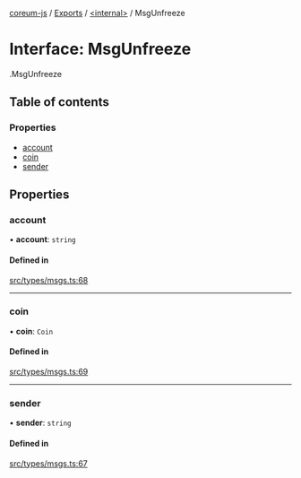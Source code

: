 [coreum-js](../README.md) / [Exports](../modules.md) / [<internal\>](../modules/internal_.md) / MsgUnfreeze

# Interface: MsgUnfreeze

[<internal>](../modules/internal_.md).MsgUnfreeze

## Table of contents

### Properties

- [account](internal_.MsgUnfreeze.md#account)
- [coin](internal_.MsgUnfreeze.md#coin)
- [sender](internal_.MsgUnfreeze.md#sender)

## Properties

### account

• **account**: `string`

#### Defined in

[src/types/msgs.ts:68](https://github.com/PyramydLabs/coreum-js/blob/1b17c7f/src/types/msgs.ts#L68)

___

### coin

• **coin**: `Coin`

#### Defined in

[src/types/msgs.ts:69](https://github.com/PyramydLabs/coreum-js/blob/1b17c7f/src/types/msgs.ts#L69)

___

### sender

• **sender**: `string`

#### Defined in

[src/types/msgs.ts:67](https://github.com/PyramydLabs/coreum-js/blob/1b17c7f/src/types/msgs.ts#L67)
